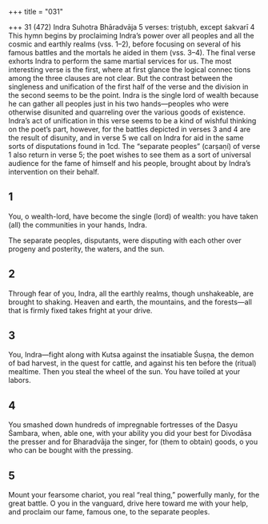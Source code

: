 +++
title = "031"

+++
31 (472) Indra
Suhotra Bhāradvāja
5 verses: triṣṭubh, except śakvarī 4
This hymn begins by proclaiming Indra’s power over all peoples and all the cosmic  and earthly realms (vss. 1–2), before focusing on several of his famous battles and  the mortals he aided in them (vss. 3–4). The final verse exhorts Indra to perform the  same martial services for us.
The most interesting verse is the first, where at first glance the logical connec tions among the three clauses are not clear. But the contrast between the singleness  and unification of the first half of the verse and the division in the second seems  to be the point. Indra is the single lord of wealth because he can gather all peoples  just in his two hands—peoples who were otherwise disunited and quarreling over  the various goods of existence. Indra’s act of unification in this verse seems to be  a kind of wishful thinking on the poet’s part, however, for the battles depicted in  verses 3 and 4 are the result of disunity, and in verse 5 we call on Indra for aid in the  same sorts of disputations found in 1cd. The “separate peoples” (carṣaṇí) of verse  1 also return in verse 5; the poet wishes to see them as a sort of universal audience  for the fame of himself and his people, brought about by Indra’s intervention on  their behalf.
## 1
You, o wealth-lord, have become the single (lord) of wealth: you have  taken (all) the communities in your hands, Indra.

The separate peoples, disputants, were disputing with each other over  progeny and posterity, the waters, and the sun.
## 2
Through fear of you, Indra, all the earthly realms, though unshakeable,  are brought to shaking.
Heaven and earth, the mountains, and the forests—all that is firmly fixed  takes fright at your drive.
## 3
You, Indra—fight along with Kutsa against the insatiable Śuṣṇa, the  demon of bad harvest, in the quest for cattle,
and against his ten before the (ritual) mealtime. Then you steal the wheel  of the sun. You have toiled at your labors.
## 4
You smashed down hundreds of impregnable fortresses of the Dasyu  Śambara,
when, able one, with your ability you did your best for Divodāsa the  presser and for Bharadvāja the singer, for (them to obtain) goods, o
you who can be bought with the pressing.
## 5
Mount your fearsome chariot, you real “real thing,” powerfully manly,  for the great battle.
O you in the vanguard, drive here toward me with your help, and
proclaim our fame, famous one, to the separate peoples.